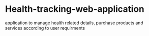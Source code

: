 # Health-tracking-web-application
application to manage health related details, purchase products and services according to user requirments
